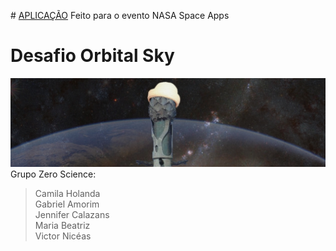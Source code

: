 #<a> [APLICAÇÃO](https://5f7ab4b33c9b703646bfab8f--brave-knuth-956e78.netlify.app/) </a>
Feito para o evento NASA Space Apps

# Desafio Orbital Sky
![alt text](https://github.com/Mirajenni/orbital-sky-challenge/blob/master/teamLogo.jpg?raw=true)
Grupo Zero Science:
>Camila Holanda\
Gabriel Amorim\
Jennifer Calazans\
Maria Beatriz\
Victor Nicéas
